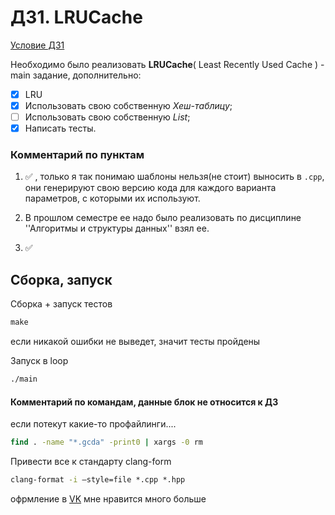 # ДЗ1. LRUCache

[Условие ДЗ1](https://docs.google.com/document/d/18gMzbw4RjwLc12W5xyNt75EWdB_aawtPbloxd-vB_nM/edit?tab=t.0)

Необходимо было реализовать **LRUCache**( Least Recently Used Cache ) - main задание, дополнительно:

* [X] LRU
* [X] Использовать свою собственную *Хеш-таблицу*;
* [ ] Использовать свою собственную *List*;
* [X] Написать тесты.

### Комментарий по пунктам

1. :white_check_mark: , только я так понимаю шаблоны нельзя(не стоит) выносить в `.cpp`, они генерируют 
    свою версию кода для каждого варианта параметров, с которыми их используют.

2. В прошлом семестре ее надо было реализовать по дисциплине ''Алгоритмы и структуры данных'' взял ее.

3. :white_check_mark:

## Сборка, запуск

Сборка + запуск тестов

```cmd
make
```

если никакой ошибки не выведет, значит тесты пройдены

Запуск в loop

```cmd
./main
```

#### Комментарий по командам, данные блок не относится к ДЗ

если потекут какие-то профайлинги....

```cmd
find . -name "*.gcda" -print0 | xargs -0 rm
```

Привести все к стандарту clang-form

```cmd
clang-format -i —style=file *.cpp *.hpp
```

офрмление в [VK](https://github.com/akrymov/technopark_common/blob/master/cppguide.md) мне нравится
много больше
